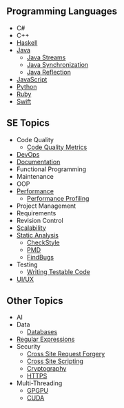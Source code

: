 ## Programming Languages

* C#
* C++
* [Haskell](haskell/Haskell.md)
* [Java](java/Java.md)
  * [Java Streams](java/streams-an-introduction.md)
  * [Java Synchronization](java/JavaSynchronization.md)
  * [Java Reflection](java/JavaReflections.md)
* [JavaScript](javascript/javascript.md)
* [Python](python/introduction-to-python.md)
* [Ruby](ruby/Ruby.md)
* [Swift](swift/welcome-to-swift.md)

## SE Topics

* Code Quality
  * [Code Quality Metrics](codeQuality/CodeQualityMetrics.md)
* [DevOps](devops/DevOps.md)
* [Documentation](projectManagement/documentation.md)
* Functional Programming
* Maintenance
* OOP
* [Performance](performance/Performance.md)
  * [Performance Profiling](performance/PerformanceProfiling.md)
* Project Management
* Requirements
* Revision Control
* [Scalability](scalability/scalable-development.md)
* [Static Analysis](staticAnalysis/intro.md)
  * [CheckStyle](staticAnalysis/checkStyle.md)
  * [PMD](staticAnalysis/PMD.md)
  * [FindBugs](staticAnalysis/FindBugs.md)
* Testing
  * [Writing Testable Code](testing/writing-testable-code.md)
* [UI/UX](https://github.com/AngShiYa/learningresources/blob/uix/contents/uix/uix.md)

## Other Topics

* AI
* Data
  * [Databases](data/databases.md)
* [Regular Expressions](regex/Regex.md)
* Security
  * [Cross Site Request Forgery](security/crossSiteRequestForgery/crossSiteRequestForgery.md)
  * [Cross Site Scripting](security/crossSiteScripting/crossSiteScripting.md)
  * [Cryptography](security/cryptography.md)
  * [HTTPS](security/Https.md)
* Multi-Threading
  * [GPGPU](gpgpu/gpgpu.md)
  * [CUDA](gpgpu/cuda.md)
